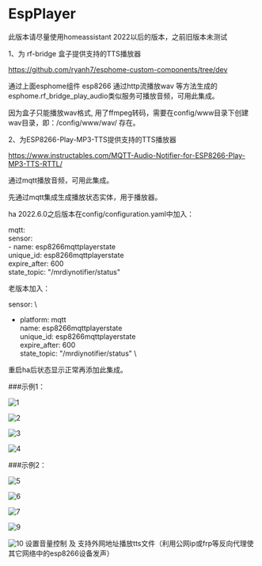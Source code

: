 # EspPlayer

此版本请尽量使用homeassistant 2022以后的版本，之前旧版本未测试

1、为 rf-bridge 盒子提供支持的TTS播放器

https://github.com/ryanh7/esphome-custom-components/tree/dev 

通过上面esphome组件 esp8266 通过http流播放wav 等方法生成的esphome.rf_bridge_play_audio类似服务可播放音频，可用此集成。

因为盒子只能播放wav格式, 用了ffmpeg转码，需要在config/www目录下创建 wav目录，即：/config/www/wav/ 存在。

2、为ESP8266-Play-MP3-TTS提供支持的TTS播放器

https://www.instructables.com/MQTT-Audio-Notifier-for-ESP8266-Play-MP3-TTS-RTTL/ 

通过mqtt播放音频，可用此集成。

先通过mqtt集成生成播放状态实体，用于播放器。

ha 2022.6.0之后版本在config/configuration.yaml中加入：

mqtt: \
  sensor: \
    - name: esp8266mqttplayerstate \
      unique_id: esp8266mqttplayerstate \
      expire_after: 600 \
      state_topic: "/mrdiynotifier/status"       
      
老版本加入：  

sensor: \
  - platform: mqtt \
    name: esp8266mqttplayerstate \
    unique_id: esp8266mqttplayerstate \
    expire_after: 600 \
    state_topic: "/mrdiynotifier/status"  \
    
重启ha后状态显示正常再添加此集成。


###示例1：

![1](https://user-images.githubusercontent.com/16587914/172015141-623a45e0-a98d-46a1-8ff4-2da8cc2cbe25.jpg)

![2](https://user-images.githubusercontent.com/16587914/172015151-3a46df46-5340-4221-89da-0c74c1232823.jpg)


![3](https://user-images.githubusercontent.com/16587914/172015153-54932b61-4c0e-4d4e-87fa-180dff378269.jpg)


![4](https://user-images.githubusercontent.com/16587914/172015163-324827e2-b994-464a-b2ce-a01dace2afd4.jpg)


###示例2：

![5](https://user-images.githubusercontent.com/16587914/172015204-c05889f2-e131-4042-ab77-f8c0fa0fa99d.jpg)

![6](https://user-images.githubusercontent.com/16587914/172015212-a251d3c3-2690-4a47-8fd6-bc7efcd55da2.jpg)

![7](https://user-images.githubusercontent.com/16587914/172015215-23f100be-5dc9-44a8-a6c3-01dde81cb27c.jpg)

![9](https://user-images.githubusercontent.com/16587914/172015378-cf5d5d32-d13f-4bc0-b2f4-51e71f3c8189.jpg)

![10](https://user-images.githubusercontent.com/16587914/172663047-303c55eb-6d28-4da6-bdaf-e3ad28507ac9.jpg)
设置音量控制 及 支持外网地址播放tts文件（利用公网ip或frp等反向代理使其它网络中的esp8266设备发声）
